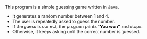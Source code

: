 
This program is a simple guessing game written in Java.  

- It generates a random number between 1 and 4.  
- The user is repeatedly asked to guess the number.  
- If the guess is correct, the program prints **"You won"** and stops.  
- Otherwise, it keeps asking until the correct number is guessed.  
